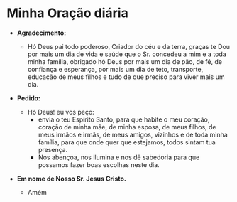 # Minha Oração diária

- **Agradecimento:**
  - Hó Deus pai todo poderoso, Criador do céu e da terra, graças te Dou por mais um dia de vida e saúde que o Sr. concedeu a mim e a toda minha família, obrigado hó Deus por mais um dia de pão, de fé, de confiança e esperança, por mais um dia de teto, transporte, educação de meus filhos e tudo de que preciso para viver mais um dia.

- **Pedido:**
  - Hó Deus! eu vos peço:
    - envia o teu Espírito Santo, para que habite o meu coração, coração de minha mãe, de minha esposa, de meus filhos, de meus irmãos e irmãs, de meus amigos, vizinhos e de toda minha família, para que onde quer que estejamos, todos sintam tua presença.  
    - Nos abençoa, nos ilumina e nos dê sabedoria para que possamos fazer boas escolhas neste dia.

- **Em nome de Nosso Sr. Jesus Cristo.**
  - Amém
